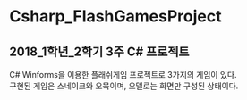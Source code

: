 # Csharp_FlashGamesProject
## 2018_1학년_2학기 3주 C# 프로젝트
C# Winforms을 이용한 플래쉬게임 프로젝트로 3가지의 게임이 있다.<br>
구현된 게임은 스네이크와 오목이며, 오델로는 화면만 구성된 상태이다.<br>
